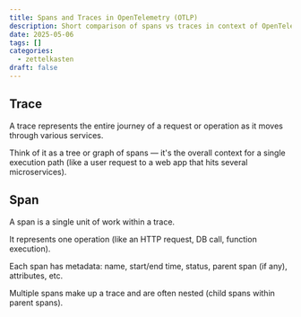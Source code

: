 ```yaml
---
title: Spans and Traces in OpenTelemetry (OTLP)
description: Short comparison of spans vs traces in context of OpenTelemetry protocol
date: 2025-05-06
tags: []
categories:
  - zettelkasten
draft: false
---
```


## Trace

A trace represents the entire journey of a request or operation as it moves through various services.

Think of it as a tree or graph of spans — it's the overall context for a single execution path (like a user request to a web app that hits several microservices).

## Span

A span is a single unit of work within a trace.

It represents one operation (like an HTTP request, DB call, function execution).

Each span has metadata: name, start/end time, status, parent span (if any), attributes, etc.

Multiple spans make up a trace and are often nested (child spans within parent spans).
